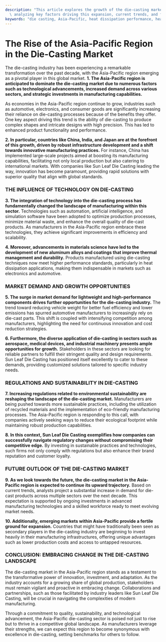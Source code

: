 ```yaml
---
description: "This article explores the growth of the die-casting market in the Asia-Pacific region,\
  \ analyzing key factors driving this expansion, current trends, and future prospects."
keywords: "die casting, Asia-Pacific, heat dissipation performance, heat dissipation structure"
---
```

# The Rise of the Asia-Pacific Region in the Die-Casting Market

The die-casting industry has been experiencing a remarkable transformation over the past decade, with the Asia-Pacific region emerging as a pivotal player in this global market. **1. The Asia-Pacific region is anticipated to dominate the die-casting market due to numerous factors such as technological advancements, increased demand across various sectors, and strategic investments in manufacturing capabilities.** 

As economies in the Asia-Pacific region continue to grow, industries such as automotive, electronics, and consumer goods are significantly increasing their reliance on die-casting processes because of the benefits they offer. One key aspect driving this trend is the ability of die-casting to produce complex shapes and intricate designs with high precision. This has led to enhanced product functionality and performance.

**2. In particular, countries like China, India, and Japan are at the forefront of this growth, driven by robust infrastructure development and a shift towards innovative manufacturing practices.** For instance, China has implemented large-scale projects aimed at boosting its manufacturing capabilities, facilitating not only local production but also catering to international markets. With companies like Sun Leaf Die Casting leading the way, innovation has become paramount, providing rapid solutions with superior quality that align with global standards.

### THE INFLUENCE OF TECHNOLOGY ON DIE-CASTING

**3. The integration of technology into the die-casting process has fundamentally changed the landscape of manufacturing within this sector.** Technologies such as automation, artificial intelligence, and simulation software have been adopted to optimize production processes, minimize material waste, and enhance the overall quality of die-cast products. As manufacturers in the Asia-Pacific region embrace these technologies, they achieve significant improvements in efficiency and scalability.

**4. Moreover, advancements in materials science have led to the development of new aluminum alloys and coatings that improve thermal management and durability.** Products manufactured using die-casting techniques now meet higher performance standards, particularly in heat dissipation applications, making them indispensable in markets such as electronics and automotive.

### MARKET DEMAND AND GROWTH OPPORTUNITIES

**5. The surge in market demand for lightweight and high-performance components drives further opportunities for the die-casting industry.** The trend toward reducing vehicle weight for better fuel efficiency and lower emissions has spurred automotive manufacturers to increasingly rely on die-cast parts. This shift is coupled with intensifying competition among manufacturers, highlighting the need for continuous innovation and cost reduction strategies.

**6. Furthermore, the diverse application of die-casting in sectors such as aerospace, medical devices, and industrial machinery presents ample opportunities for growth.** Stakeholders in these sectors are looking for reliable partners to fulfill their stringent quality and design requirements. Sun Leaf Die Casting has positioned itself excellently to cater to these demands, providing customized solutions tailored to specific industry needs.

### REGULATIONS AND SUSTAINABILITY IN DIE-CASTING

**7. Increasing regulations related to environmental sustainability are reshaping the landscape of the die-casting market.** Manufacturers are being pushed towards more sustainable practices, including the utilization of recycled materials and the implementation of eco-friendly manufacturing processes. The Asia-Pacific region is responding to this call, with companies actively seeking ways to reduce their ecological footprint while maintaining robust production capabilities.

**8. In this context, Sun Leaf Die Casting exemplifies how companies can successfully navigate regulatory changes without compromising their competitive edge.** By investing in sustainable practices and technologies, such firms not only comply with regulations but also enhance their brand reputation and customer loyalty.

### FUTURE OUTLOOK OF THE DIE-CASTING MARKET

**9. As we look towards the future, the die-casting market in the Asia-Pacific region is expected to continue its upward trajectory.** Based on current trends, analysts project a substantial increase in demand for die-cast products across multiple sectors over the next decade. This expectation is supported by ongoing investments in advanced manufacturing technologies and a skilled workforce ready to meet evolving market needs.

**10. Additionally, emerging markets within Asia-Pacific provide a fertile ground for expansion.** Countries that might have traditionally been seen as secondary players in the die-casting industry are beginning to invest heavily in their manufacturing infrastructures, offering unique advantages such as lower production costs and access to untapped resources.

### CONCLUSION: EMBRACING CHANGE IN THE DIE-CASTING LANDSCAPE

The die-casting market in the Asia-Pacific region stands as a testament to the transformative power of innovation, investment, and adaptation. As the industry accounts for a growing share of global production, stakeholders must remain vigilant and proactive in embracing change. Collaborations and partnerships, such as those facilitated by industry leaders like Sun Leaf Die Casting, will be crucial in navigating the complexities of modern manufacturing.

Through a commitment to quality, sustainability, and technological advancement, the Asia-Pacific die-casting sector is poised not just to rise but to thrive in a competitive global landscape. As manufacturers leverage their strengths, we can expect this region to become synonymous with excellence in die-casting, setting benchmarks for others to follow.

